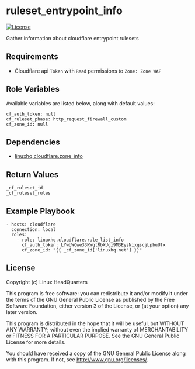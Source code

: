 # ruleset\_entrypoint\_info

[![License](https://img.shields.io/badge/license-GPLv3-brightgreen.svg?style=flat)](COPYING)

Gather information about cloudflare entrypoint rulesets

## Requirements

* Cloudflare api `Token` with `Read` permissions to `Zone: Zone WAF`

## Role Variables

Available variables are listed below, along with default values:

    cf_auth_token: null
    cf_ruleset_phase: http_request_firewall_custom
    cf_zone_id: null

## Dependencies

* [linuxhq.cloudflare.zone_info](https://github.com/linuxhq/ansible-collection-cloudflare/tree/main/roles/zone_info)

## Return Values

    _cf_ruleset_id
    _cf_ruleset_rules

## Example Playbook

    - hosts: cloudflare
      connection: local
      roles:
        - role: linuxhq.cloudflare.rule_list_info
          cf_auth_token: LYwUWCwe33KWgtRbXUgi9M3EysNixqscjLpbuUfx
          cf_zone_id: "{{ _cf_zone_id['linuxhq.net'] }}"

## License

Copyright (c) Linux HeadQuarters

This program is free software: you can redistribute it and/or modify
it under the terms of the GNU General Public License as published by
the Free Software Foundation, either version 3 of the License, or
(at your option) any later version.

This program is distributed in the hope that it will be useful,
but WITHOUT ANY WARRANTY; without even the implied warranty of
MERCHANTABILITY or FITNESS FOR A PARTICULAR PURPOSE. See the
GNU General Public License for more details.

You should have received a copy of the GNU General Public License
along with this program. If not, see <http://www.gnu.org/licenses/>.
